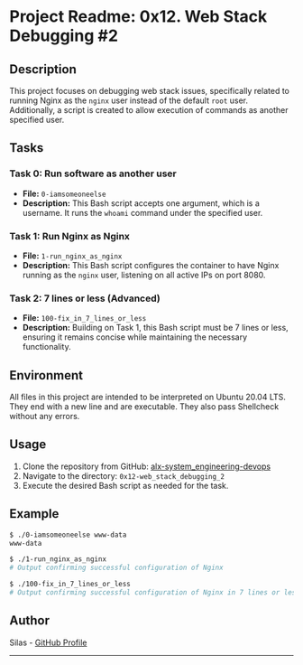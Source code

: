 # Project Readme: 0x12. Web Stack Debugging #2

## Description

This project focuses on debugging web stack issues, specifically related to running Nginx as the `nginx` user instead of the default `root` user. Additionally, a script is created to allow execution of commands as another specified user.

## Tasks

### Task 0: Run software as another user

- **File:** `0-iamsomeoneelse`
- **Description:** This Bash script accepts one argument, which is a username. It runs the `whoami` command under the specified user.

### Task 1: Run Nginx as Nginx

- **File:** `1-run_nginx_as_nginx`
- **Description:** This Bash script configures the container to have Nginx running as the `nginx` user, listening on all active IPs on port 8080.

### Task 2: 7 lines or less (Advanced)

- **File:** `100-fix_in_7_lines_or_less`
- **Description:** Building on Task 1, this Bash script must be 7 lines or less, ensuring it remains concise while maintaining the necessary functionality.

## Environment

All files in this project are intended to be interpreted on Ubuntu 20.04 LTS. They end with a new line and are executable. They also pass Shellcheck without any errors.

## Usage

1. Clone the repository from GitHub: [alx-system_engineering-devops](https://github.com/username/alx-system_engineering-devops)
2. Navigate to the directory: `0x12-web_stack_debugging_2`
3. Execute the desired Bash script as needed for the task.

## Example

```bash
$ ./0-iamsomeoneelse www-data
www-data
```

```bash
$ ./1-run_nginx_as_nginx
# Output confirming successful configuration of Nginx
```

```bash
$ ./100-fix_in_7_lines_or_less
# Output confirming successful configuration of Nginx in 7 lines or less
```

## Author

Silas - [GitHub Profile](https://github.com/username)

---

